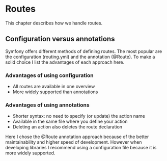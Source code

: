 # Routes

This chapter describes how we handle routes.

## Configuration versus annotations

Symfony offers different methods of defining routes. The most popular are the
configuration (routing.yml) and the annotation (@Route). To make a solid choice
I list the advantages of each approach here.

### Advantages of using configuration

* All routes are available in one overview
* More widely supported than annotations

### Advantages of using annotations

* Shorter syntax: no need to specify (or update) the action name
* Available in the same file where you define your action
* Deleting an action also deletes the route declaration

Here I chose the @Route annotation approach because of the better
maintainability and higher speed of development. However when developing
libraries I recommend using a configuration file because it is more widely
supported.
